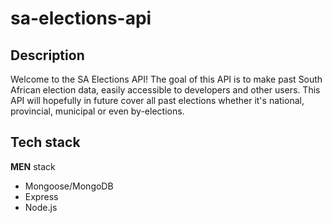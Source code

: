 # sa-elections-api

## Description
Welcome to the SA Elections API! The goal of this API is to make past South African election data, easily accessible to developers and other users. This API will hopefully in future cover all past elections whether it's national, provincial, municipal or even by-elections. 

## Tech stack
**MEN** stack
- Mongoose/MongoDB
- Express
- Node.js


